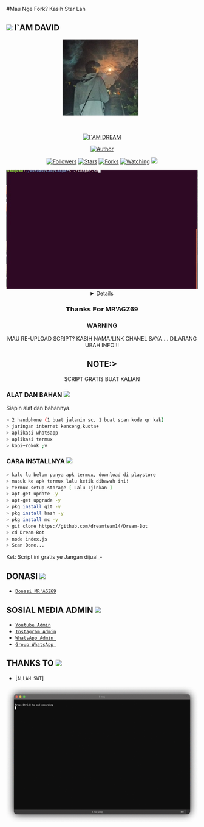 #Mau Nge Fork? Kasih Star Lah
## <img src="https://github.com/TheDudeThatCode/TheDudeThatCode/blob/master/Assets/Hi.gif" width="29px"> I`AM DAVID
<p align="center">
<p align='center'><a href="https://www.instagram.com/aguz.69/"><img height="200" src="https://github.com/mankaguz/mankaguz/blob/main/profile.jpg?raw=true"></a>&nbsp;&nbsp;</p>
</p>
<br>



<p align="center">
<a href="#"><img title="I`AM DREAM" src="https://img.shields.io/badge/DAVID-green?colorA=%23ff0000&colorB=%23017e40&style=for-the-badge"></a>
</p>
<p align="center">
<a href="https://github.com/dreamteam14"><img title="Author" src="https://img.shields.io/badge/AUTHOR-DREAM TEAM-orange.svg?style=for-the-badge&logo=github"></a>
</p>
<p align="center">
<a href="https://github.com/mankaguz/guz-main/followers"><img title="Followers" src="https://img.shields.io/github/followers/mankaguz?color=blue&style=flat-square"></a>
<a href="https://github.com/mankaguz/guz-main/stargazers/"><img title="Stars" src="https://img.shields.io/github/stars/mankaguz/guz-maincolor=red&style=flat-square"></a>
<a href="https://github.com/mankaguz/guz-main/network/members"><img title="Forks" src="https://img.shields.io/github/forks/mankaguz/guz-main?color=red&style=flat-square"></a>
<a href="https://github.com/mankaguz/guz-main/watchers"><img title="Watching" src="https://img.shields.io/github/watchers/mankaguz/guz-main?label=Watchers&color=blue&style=flat-square"></a>
<a href="https://hits.seeyoufarm.com"><img src="https://hits.seeyoufarm.com/api/count/incr/badge.svg?url=https%3A%2F%2Fgithub.com%2Fdreamteam14%2Fguz-main&count_bg=%2379C83D&title_bg=%23555555&icon=probot.svg&icon_color=%2300FF6D&title=hits&edge_flat=false"/></a>
</p>
<img src="https://github.com/KURO-CODE/Looper/blob/master/Looper111.gif" alt="Loper" width="1000" />
<div align="center">
<details>
 
</details>

### 𝗧𝗵𝗮𝗻𝗸𝘀 𝗙𝗼𝗿 MR'AGZ69

### WARNING
MAU RE-UPLOAD SCRIPT? KASIH NAMA/LINK CHANEL SAYA.... DILARANG UBAH INFO!!!

## NOTE:> 
SCRIPT GRATIS BUAT KALIAN
</div>

### ALAT DAN BAHAN <img src="https://github.com/TheDudeThatCode/TheDudeThatCode/blob/master/Assets/Mario_Hello_Big.gif" width="29px">
Siapin alat dan bahannya.
```bash
> 2 handphone (1 buat jalanin sc, 1 buat scan kode qr kak)
> jaringan internet kenceng,kuota+
> aplikasi whatsapp
> aplikasi termux
> kopi+rokok ;v
```

### CARA INSTALLNYA  <img src="https://github.com/TheDudeThatCode/TheDudeThatCode/blob/master/Assets/hmm.gif" width="29px">
```bash
> kalo lu belum punya apk termux, download di playstore
> masuk ke apk termux lalu ketik dibawah ini!
> termux-setup-storage [ Lalu Ijinkan ]
> apt-get update -y
> apt-get upgrade -y
> pkg install git -y
> pkg install bash -y
> pkg install mc -y
> git clone https://github.com/dreamteam14/Dream-Bot
> cd Dream-Bot
> node index.js
> Scan Done...
```


Ket: Script ini gratis ye Jangan dijual_-

## DONASI <img src="https://github.com/TheDudeThatCode/TheDudeThatCode/blob/master/Assets/coin.gif" width="29px">
* [`Donasi MR'AGZ69`](https://wa.me/+6282226430673)


## SOSIAL MEDIA ADMIN <img src="https://github.com/TheDudeThatCode/TheDudeThatCode/blob/master/Assets/powerup.gif" width="29px">

* [`Youtube Admin`](https://youtube.com/c/DREAM20%BOT?)
* [`Instagram Admin`](https://www.instagram.com/kentang7_gorengv/)
* [`WhatsApp Admin `](https://wa.me/+6287880120452)
* [`Group WhatsApp `](https://xnxx.com)
## THANKS TO <img src="https://github.com/TheDudeThatCode/TheDudeThatCode/blob/master/Assets/Handshake.gif" width="60px">

* [`ALLAH SWT`]
<img src="https://github.com/sassman/t-rec-rs/blob/main/docs/demo.gif" alt="Terminal Linux" width="1000" />
